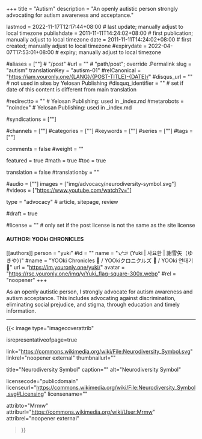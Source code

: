 +++
title = "Autism"
description = "An openly autistic person strongly advocating for autism awareness and acceptance."

lastmod = 2022-11-17T12:17:44+08:00                 # last update; manually adjust to local timezone
publishdate = 2011-11-11T14:24:02+08:00             # first publication; manually adjust to local timezone
date = 2011-11-11T14:24:02+08:00                    # first created; manually adjust to local timezone
#expirydate = 2022-04-07T17:53:01+08:00              # expiry; manually adjust to local timezone

#aliases = [""]                                        # "/post"
#url = ""                                              # "path/post"; override .Permalink
slug = "autism"
translationKey = "autism-01"
#relCanonical = "https://iam.youronly.one/{LANG}/{POST-TITLE}-{DATE}/"
#disqus_url = ""                                       # not used in sites by Yelosan Publishing
#disquq_identifier = ""                                # set if date of this content is different from main translation

#redirectto = ""                                       # Yelosan Publishing: used in _index.md
#metarobots = "noindex"                                # Yelosan Publishing: used in _index.md

#syndications = [""]

#channels = [""]
#categories = [""]
#keywords = [""]
#series = [""]
#tags = [""]

comments = false
#weight = ""

featured = true
#math = true
#toc = true

translation = false
#translationby = ""

#audio = [""]
images = ["img/advocacy/neurodiversity-symbol.svg"]
#videos = ["https://www.youtube.com/watch?v="]

type = "advocacy"                                             # article, sitepage, review

#draft = true

#license = ""                                          # only set if the post license is not the same as the site license

#### AUTHOR: YOOki CHRONICLES ####
[[authors]]
  person = "yuki"
  #id = ""
  name = "ᜌᜓᜃᜒ (Yuki | 사요한 | 謝雪矢（ゆきや）)"
  #name = "YOOki Chronicles 📜 / YOOkiクロニクルズ 📜 / YOOki 연대기 📜"
  url = "https://im.youronly.one/yuki/"
  avatar = "https://rsc.youronly.one/img/y/Yuki_flag-square-300x.webp"
  #rel = "noopener"
+++

As an openly autistic person, I strongly advocate for autism awareness and autism acceptance. This includes advocating against discrimination, eliminating social prejudice, and stigma, through education and timely information.

---

{{< image
  type="imagecoverattrib"

  isrepresentativeofpage=true

  link="https://commons.wikimedia.org/wiki/File:Neurodiversity_Symbol.svg"
  linkrel="noopener external"
  thumbnailurl=""

  title="Neurodiversity Symbol"
  caption=""
  alt="Neurodiversity Symbol"

  licensecode="publicdomain"
  licenseurl="https://commons.wikimedia.org/wiki/File:Neurodiversity_Symbol.svg#Licensing"
  licensename=""

  attribto="Mrmw"
  attriburl="https://commons.wikimedia.org/wiki/User:Mrmw"
  attribrel="noopener external"
>}}
